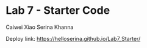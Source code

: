 # Lab 7 - Starter Code
Caiwei Xiao
Serina Khanna

Deploy link:
https://helloserina.github.io/Lab7_Starter/
